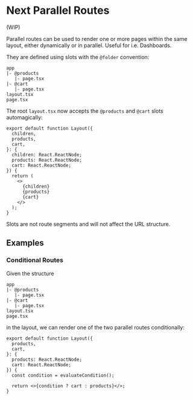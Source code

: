 # Next Parallel Routes

(WIP)

Parallel routes can be used to render one or more pages within the same layout, either dynamically or in parallel. Useful for i.e. Dashboards.

They are defined using slots with the `@folder` convention:

```
app
|- @products
   |- page.tsx
|- @cart
   |- page.tsx
layout.tsx
page.tsx
```

The root `layout.tsx` now accepts the `@products` and `@cart` slots automagically:

```tsx
export default function Layout({
  children,
  products,
  cart,
}: {
  children: React.ReactNode;
  products: React.ReactNode;
  cart: React.ReactNode;
}) {
  return (
    <>
      {children}
      {products}
      {cart}
    </>
  );
}
```

Slots are not route segments and will not affect the URL structure.

## Examples

### Conditional Routes

Given the structure

```
app
|- @products
   |- page.tsx
|- @cart
   |- page.tsx
layout.tsx
page.tsx
```

in the layout, we can render one of the two parallel routes conditionally:

```tsx
export default function Layout({
  products,
  cart,
}: {
  products: React.ReactNode;
  cart: React.ReactNode;
}) {
  const condition = evaluateCondition();

  return <>{condition ? cart : products}</>;
}
```
